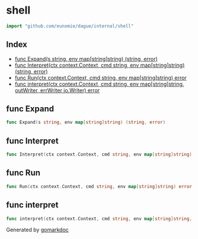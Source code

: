 <!-- gomarkdoc:embed:start -->

<!-- Code generated by gomarkdoc. DO NOT EDIT -->

# shell

```go
import "github.com/eunomie/dague/internal/shell"
```

## Index

- [func Expand(s string, env map[string]string) (string, error)](<#func-expand>)
- [func Interpret(ctx context.Context, cmd string, env map[string]string) (string, error)](<#func-interpret>)
- [func Run(ctx context.Context, cmd string, env map[string]string) error](<#func-run>)
- [func interpret(ctx context.Context, cmd string, env map[string]string, outWriter, errWriter io.Writer) error](<#func-interpret>)


## func Expand

```go
func Expand(s string, env map[string]string) (string, error)
```

## func Interpret

```go
func Interpret(ctx context.Context, cmd string, env map[string]string) (string, error)
```

## func Run

```go
func Run(ctx context.Context, cmd string, env map[string]string) error
```

## func interpret

```go
func interpret(ctx context.Context, cmd string, env map[string]string, outWriter, errWriter io.Writer) error
```



Generated by [gomarkdoc](<https://github.com/princjef/gomarkdoc>)


<!-- gomarkdoc:embed:end -->